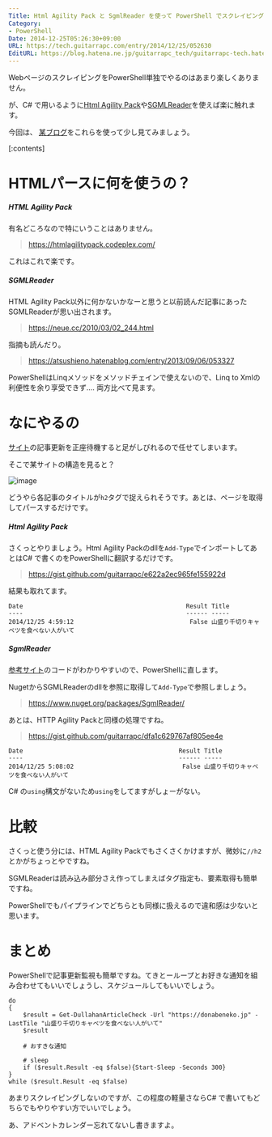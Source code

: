 ```yaml
---
Title: Html Agility Pack と SgmlReader を使って PowerShell でスクレイピングしてみる
Category:
- PowerShell
Date: 2014-12-25T05:26:30+09:00
URL: https://tech.guitarrapc.com/entry/2014/12/25/052630
EditURL: https://blog.hatena.ne.jp/guitarrapc_tech/guitarrapc-tech.hatenablog.com/atom/entry/8454420450077969732
---
```


WebページのスクレイピングをPowerShell単独でやるのはあまり楽しくありません。

が、C# で用いるように[Html Agility Pack](https://htmlagilitypack.codeplex.com/)や[SGMLReader](https://www.nuget.org/packages/SgmlReader/)を使えば楽に触れます。

今回は、 [某ブログ](https://donabeneko.jp/)をこれらを使って少し見てみましょう。


[:contents]

# HTMLパースに何を使うの？

##### HTML Agility Pack

有名どころなので特にいうことはありません。

> https://htmlagilitypack.codeplex.com/

これはこれで楽です。

##### SGMLReader

HTML Agility Pack以外に何かないかなーと思うと以前読んだ記事にあったSGMLReaderが思い出されます。


> https://neue.cc/2010/03/02_244.html

指摘も読んだり。

> https://atsushieno.hatenablog.com/entry/2013/09/06/053327

PowerShellはLinqメソッドをメソッドチェインで使えないので、Linq to Xmlの利便性を余り享受できず.... 両方比べて見ます。

# なにやるの

[サイト](https://donabeneko.jp/)の記事更新を正座待機すると足がしびれるので任せてしまいます。

そこで某サイトの構造を見ると？

![image](https://cdn-ak.f.st-hatena.com/images/fotolife/g/guitarrapc_tech/20141225/20141225051136.png)

どうやら各記事のタイトルが`h2`タグで捉えられそうです。あとは、ページを取得してパースするだけです。

##### Html Agility Pack

さくっとやりましょう。Html Agility Packのdllを`Add-Type`でインポートしてあとはC# で書くのをPowerShellに翻訳するだけです。

> https://gist.github.com/guitarrapc/e622a2ec965fe155922d

結果も取れてます。

```
Date                                             Result Title
----                                             ------ -----
2014/12/25 4:59:12                                False 山盛り千切りキャベツを食べない人がいて
```

##### SgmlReader

[参考サイト](https://neue.cc/2010/03/02_244.html)のコードがわかりやすいので、PowerShellに直します。

NugetからSGMLReaderのdllを参照に取得して`Add-Type`で参照しましょう。

> https://www.nuget.org/packages/SgmlReader/

あとは、HTTP Agility Packと同様の処理ですね。

> https://gist.github.com/guitarrapc/dfa1c629767af805ee4e

```
Date                                           Result Title
----                                           ------ -----
2014/12/25 5:08:02                              False 山盛り千切りキャベツを食べない人がいて
```

C# の`using`構文がないため`using`をしてますがしょーがない。

# 比較

さくっと使う分には、HTML Agility Packでもさくさくかけますが、微妙に`//h2`とかがちょっとやですね。

SGMLReaderは読み込み部分さえ作ってしまえばタグ指定も、要素取得も簡単ですね。

PowerShellでもパイプラインでどちらとも同様に扱えるので違和感は少ないと思います。

# まとめ

PowerShellで記事更新監視も簡単ですね。てきとーループとお好きな通知を組み合わせてもいいでしょうし、スケジュールしてもいいでしょう。

```
do
{
    $result = Get-DullahanArticleCheck -Url "https://donabeneko.jp" -LastTile "山盛り千切りキャベツを食べない人がいて"
    $result

    # おすきな通知

    # sleep
    if ($result.Result -eq $false){Start-Sleep -Seconds 300}
}
while ($result.Result -eq $false)
```

あまりスクレイピングしないのですが、この程度の軽量さならC# で書いてもどちらでもやりやすい方でいいでしょう。

あ、アドベントカレンダー忘れてないし書きますよ。

